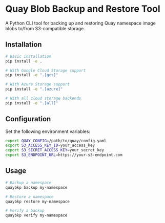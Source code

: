 # Quay Blob Backup and Restore Tool

A Python CLI tool for backing up and restoring Quay namespace image blobs to/from S3-compatible storage.

## Installation

```bash
# Basic installation
pip install -e .

# With Google Cloud Storage support
pip install -e ".[gcs]"

# With Azure Storage support  
pip install -e ".[azure]"

# With all cloud storage backends
pip install -e ".[all]"
```

## Configuration

Set the following environment variables:

```bash
export QUAY_CONFIG=/path/to/quay/config.yaml
export S3_ACCESS_KEY_ID=your_access_key
export S3_SECRET_ACCESS_KEY=your_secret_key
export S3_ENDPOINT_URL=https://your-s3-endpoint.com
```

## Usage

```bash
# Backup a namespace
quaybkp backup my-namespace

# Restore a namespace
quaybkp restore my-namespace

# Verify a backup
quaybkp verify my-namespace

# Unlock a stuck backup
quaybkp unlock my-namespace
```

## Architecture

The tool consists of several key components:

- **Database Layer**: Connects to Quay's PostgreSQL database to identify blobs
- **Storage Backends**: Interfaces for both Quay storage and S3 backup storage
- **Worker Pools**: Concurrent processing for efficient blob transfer
- **Operations**: High-level backup, restore, verify, and unlock operations
- **CLI Interface**: User-friendly command-line interface

## Features

- **Multi-Storage Backend Support**: Works with Quay's distributed storage including:
  - Local filesystem storage
  - S3-compatible object storage (S3, CloudFront S3)
  - Google Cloud Storage
  - Azure Blob Storage
- **Concurrent Processing**: Multi-threaded blob transfers for better performance
- **Lock Management**: Prevents concurrent backups with lock files
- **Incremental Backups**: Only transfers blobs that don't already exist
- **Verification**: Compare backup completeness against current Quay state
- **Dry Run**: Preview restore operations before execution
- **Progress Reporting**: Visual progress bars for long-running operations
- **Error Handling**: Comprehensive error reporting and recovery

## Backup Structure

Backups are stored in S3 with the following structure:

```
bucket/
├── {namespace_id}-{namespace_name}/
│   ├── backup/
│   │   ├── lock              # Backup in progress indicator
│   │   ├── 1.json           # Backup inventory files
│   │   ├── 2.json
│   │   └── 3.json
│   └── blob/
│       ├── ab/              # First 2 chars of digest
│       │   └── abc123...    # Full blob digest
│       └── cd/
│           └── cdef456...
```

## Development

The codebase follows a modular architecture:

- `config/`: Configuration management
- `database/`: Database connections and queries
- `storage/`: S3 and Quay storage interfaces
- `operations/`: High-level operations (backup, restore, etc.)
- `workers/`: Concurrent blob processing
- `models/`: Data models for inventory and namespace objects
- `utils/`: Logging and progress reporting utilities